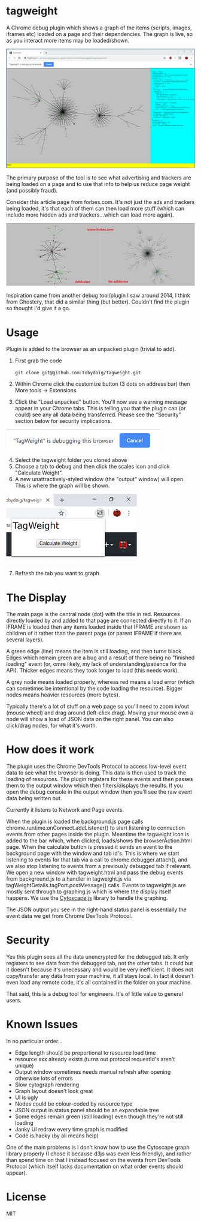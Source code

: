 # tagweight
A Chrome debug plugin which shows a graph of the items (scripts, images, iframes etc)
loaded on a page and their dependencies. The graph is live, so as you interact more items may be loaded/shown.

  ![tagweight screenshot](/docs/screenshot.png)

The primary purpose of the tool is to see what advertising and trackers are being loaded on a page and to use that
info to help us reduce page weight (and possibly fraud).

Consider this article page from forbes.com. It's not just the ads and trackers being loaded, it's that each of them
can then load more stuff (which can include more hidden ads and trackers...which can load more again).

  ![With / without adblocker](/docs/beforeafter.png)

Inspiration came from another debug tool/plugin I saw around 2014, I think from Ghostery, that did
a similar thing (but better). Couldn't find the plugin so thought I'd give it a go.

# Usage
Plugin is added to the browser as an unpacked plugin (trivial to add).

1. First grab the code

    `git clone git@github.com:tobydoig/tagweight.git`

2. Within Chrome click the customize button (3 dots on address bar) then More tools -> Extensions
3. Click the "Load unpacked" button. You'll now see a warning message appear in your Chrome tabs. This is telling you that the plugin can (or could) see any all data being transferred. Please see the "Security" section below for security implications.

  ![Calculate weight menu](/docs/debugging.png)

4. Select the tagweight folder you cloned above
5. Choose a tab to debug and then click the scales icon and click "Calculate Weight".
6. A new unattractively-styled window (the "output" window) will open. This is where the graph will be shown.

  ![Calculate weight menu](/docs/calcweight.png)

7. Refresh the tab you want to graph.

# The Display
The main page is the central node (dot) with the title in red. Resources directly loaded by and added to that page are connected directly to it.
If an IFRAME is loaded then any items loaded inside that IFRAME are shown as children of it rather than the parent page (or parent IFRAME if
there are several layers).

A green edge (line) means the item is still loading, and then turns black. Edges which remain green are a bug and a
result of there being no "finished loading" event (or, omre likely, my lack of understanding/patience for the API). Thicker edges means they took
longer to load (this needs work).

A grey node means loaded properly, whereas red means a load error (which can sometimes be intentional by the code loading the resource).
Bigger nodes means heavier resources (more bytes).

Typically there's a lot of stuff on a web page so you'll need to zoom in/out (mouse wheel) and drag around (left-click drag).
Moving your mouse own a node will show a load of JSON data on the right panel. You can also click/drag nodes, for what it's worth.

# How does it work
The plugin uses the Chrome DevTools Protocol to access low-level event data to see what the browser is doing. This data is then used to track the loading
of resources. The plugin registers for these events and then passes them to the output window which then filters/displays the results.
If you open the debug console in the output window then you'll see the raw event data being written out.

Currently it listens to Network and Page events.

When the plugin is loaded the background.js page calls chrome.runtime.onConnect.addListener() to start listening to connection events from
other pages inside the plugin. Meantime the tagweight icon is added to the bar which, when clicked, loads/shows the browserAction.html page. When
the calculate button is pressed it sends an event to the background page with the window and tab id's. This is where we start listening to events
for that tab via a call to chrome.debugger.attach(), and we also stop listening to events from a previously debugged tab if relevant. We open a new
window with tagweight.html and pass the debug events from background.js to a handler in tagweight.js via tagWeightDetails.tagPort.postMessage() calls. 
Events to tagweight.js are mostly sent through to graphing.js which is where the display itself happens. We use the [Cytoscape.js](https://js.cytoscape.org/)
library to handle the graphing.

The JSON output you see in the right-hand status panel is essentially the event data we get from Chrome DevTools Protocol.

# Security
Yes this plugin sees all the data unencrypted for the debugged tab. It only registers to see data from the debugged tab, not the other tabs. It could but
it doesn't because it's unecessary and would be very inefficient. It does not copy/transfer any data from your machine, it all stays local. In fact it
doesn't even load any remote code, it's all contained in the folder on your machine.

That said, this is a debug tool for engineers. It's of little value to general users.

# Known Issues
In no particular order...

- Edge length should be proportional to resource load time
- resource xxx already exists (turns out protocol requestId's aren't unique)
- Output window sometimes needs manual refresh after opening otherwise lots of errors
- Slow cytograph rendering
- Graph layout doesn't look great
- UI is ugly
- Nodes could be colour-coded by resource type
- JSON output in status panel should be an expandable tree
- Some edges remain green (still loading) even though they're not still loading
- Janky UI redraw every time graph is modified
- Code is.hacky (by all means help)

One of the main problems is I don't know how to use the Cytoscape graph library properly (I chose it because d3js was even less friendly), and
rather than spend time on that I instead focused on the events from DevTools Protocol (which itself lacks documentation on
what order events should appear).

# License
MIT

